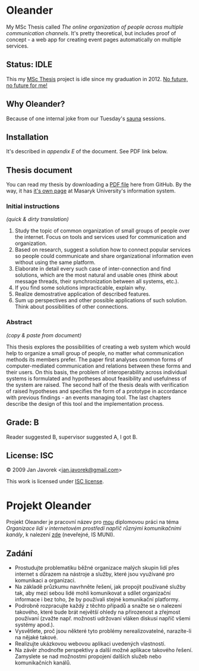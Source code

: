
# Oleander

My MSc Thesis called _The online organization of people across multiple communication channels_. It's pretty theoretical, but includes proof of concept - a web app for creating event pages automatically on multiple services.

## Status: IDLE

This my [MSc Thesis](http://fi.muni.cz) project is idle since my graduation in 2012. [No future, no future for me!](https://www.youtube.com/watch?v=yqrAPOZxgzU)

## Why Oleander?

Because of one internal joke from our Tuesday's [sauna](http://www.sauna-drobneho.cz/) sessions.

## Installation

It's described in _appendix E_ of the document. See PDF link below.

## Thesis document

You can read my thesis by downloading a [PDF file](https://github.com/downloads/honzajavorek/oleander/thesis.pdf) here from GitHub. By the way, it has [it's own page](https://is.muni.cz/th/208013/fi_m?info=1;zpet=%2Fvyhledavani%2F%3Fsearch%3Djavorek%26start%3D1) at Masaryk University's information system.

### Initial instructions

_(quick & dirty translation)_

1. Study the topic of common organization of small groups of people over the internet. Focus on tools and services used for communication and organization.
2. Based on research, suggest a solution how to connect popular services so people could communicate and share organizational information even without using the same platform.
3. Elaborate in detail every such case of inter-connection and find solutions, which are the most natural and usable ones (think about message threads, their synchronization between all systems, etc.).
4. If you find some solutions impracticable, explain why.
5. Realize demostrative application of described features.
6. Sum up perspectives and other possible applications of such solution. Think about possibilities of other connections.

### Abstract

_(copy & paste from document)_

This thesis explores the possibilities of creating a web system which would help to organize a small group of people, no matter what communication methods its members prefer. The paper first analyses common forms of computer-mediated communication and relations between these forms and their users. On this basis, the problem of interoperability across individual systems is formulated and hypotheses about feasibility and usefulness of the system are raised. The second half of the thesis deals with verification of raised hypotheses and specifies the form of a prototype in accordance with previous findings - an events managing tool. The last chapters describe the design of this tool and the implementation process.

## Grade: B

Reader suggested B, supervisor suggested A, I got B.

## License: ISC

© 2009 Jan Javorek &lt;<a
href="mailto:jan.javorek&#64;gmail.com">jan.javorek&#64;gmail.com</a>&gt;

This work is licensed under [ISC license](https://en.wikipedia.org/wiki/ISC_license).





















# Projekt Oleander

Projekt Oleander je pracovní název pro [mou](http://is.muni.cz/osoba/honzajavorek) diplomovou práci na téma _Organizace lidí v internetovém prostředí napříč různými komunikačními kanály_, k nalezení [zde](https://is.muni.cz/auth/rozpis/tema.pl?fakulta=1433;obdobi=5364;studium=560309;balik=58;tema=133878) (neveřejné, IS MUNI).

## Zadání

- Prostudujte problematiku běžné organizace malých skupin lidí přes internet s důrazem na nástroje a služby, které jsou využívané pro komunikaci a organizaci.
- Na základě průzkumu navrhněte řešení, jak propojit používané služby tak, aby mezi sebou lidé mohli komunikovat a sdílet organizační informace i bez toho, že by používali stejné komunikační platformy.
- Podrobně rozpracujte každý z těchto případů a snažte se o nalezení takového, které bude brát největší ohledy na přirozenost a zřejmost používaní (zvažte např. možnosti udržovaní vláken diskusí napříč všemi systémy apod.).
- Vysvětlete, proč jsou některé tyto problémy nerealizovatelné, narazíte-li na nějaké takové.
- Realizujte ukázkovou webovou aplikaci uvedených vlastností.
- Na závěr zhodnoťte perspektivy a další možné aplikace takového řešení. Zamyslete se nad možnostmi propojení dalších služeb nebo komunikačních kanálů.

